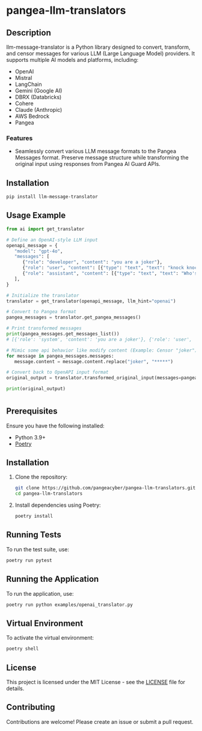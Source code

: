# pangea-llm-translators

## Description
llm-message-translator is a Python library designed to convert, transform, and censor messages for various LLM (Large Language Model) providers. It supports multiple AI models and platforms, including:
* OpenAI
* Mistral
* LangChain
* Gemini (Google AI)
* DBRX (Databricks)
* Cohere
* Claude (Anthropic)
* AWS Bedrock
* Pangea

### Features
* Seamlessly convert various LLM message formats to the Pangea Messages format.
Preserve message structure while transforming the original input using responses from Pangea AI Guard APIs.

## Installation
```shell
pip install llm-message-translator
```
## Usage Example
```python
from ai import get_translator

# Define an OpenAI-style LLM input
openapi_message = {
   "model": "gpt-4o",
   "messages": [
      {"role": "developer", "content": "you are a joker"},
      {"role": "user", "content": [{"type": "text", "text": "knock knock"}]},
      {"role": "assistant", "content": [{"type": "text", "text": "Who's there?"}]},
   ],
}

# Initialize the translator
translator = get_translator(openapi_message, llm_hint="openai")

# Convert to Pangea format
pangea_messages = translator.get_pangea_messages()

# Print transformed messages
print(pangea_messages.get_messages_list())
# [{'role': 'system', 'content': 'you are a joker'}, {'role': 'user', 'content': 'knock knock'}, {'role': 'assistant', 'content': "Who's there?"}]

# Mimic some api behavior like modify content (Example: Censor "joker")
for message in pangea_messages.messages:
   message.content = message.content.replace("joker", "*****")

# Convert back to OpenAPI input format
original_output = translator.transformed_original_input(messages=pangea_messages.get_messages_list())

print(original_output)

```

# 

## Prerequisites
Ensure you have the following installed:

- Python 3.9+
- [Poetry](https://python-poetry.org/docs/#installation)

## Installation
1. Clone the repository:
   ```sh
   git clone https://github.com/pangeacyber/pangea-llm-translators.git
   cd pangea-llm-translators
   ```
2. Install dependencies using Poetry:
   ```sh
   poetry install
   ```

## Running Tests
To run the test suite, use:
```sh
poetry run pytest
```

## Running the Application
To run the application, use:
```sh
poetry run python examples/openai_translator.py
```

## Virtual Environment
To activate the virtual environment:
```sh
poetry shell
```

## License
This project is licensed under the MIT License - see the [LICENSE](LICENSE) file for details.

## Contributing
Contributions are welcome! Please create an issue or submit a pull request.

